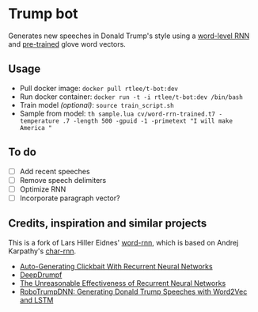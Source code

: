 # Trump bot
Generates new speeches in Donald Trump's style using a [word-level RNN](https://github.com/larspars/word-rnn) and [pre-trained](http://nlp.stanford.edu/projects/glove/) glove word vectors.

## Usage
* Pull docker image: `docker pull rtlee/t-bot:dev`
* Run docker container: `docker run -t -i rtlee/t-bot:dev /bin/bash`
* Train model _(optional)_: `source train_script.sh`
* Sample from model: `th sample.lua cv/word-rrn-trained.t7 -temperature .7 -length 500 -gpuid -1 -primetext "I will make America "`

## To do
* [ ] Add recent speeches
* [ ] Remove speech delimiters
* [ ] Optimize RNN
* [ ] Incorporate paragraph vector?

## Credits, inspiration and similar projects
This is a fork of Lars Hiller Eidnes' [word-rnn](https://github.com/larspars/word-rnn), which is based on Andrej Karpathy's [char-rnn](https://github.com/karpathy/char-rnn).

* [Auto-Generating Clickbait With Recurrent Neural Networks](https://larseidnes.com/2015/10/13/auto-generating-clickbait-with-recurrent-neural-networks/)
* [DeepDrumpf](https://www.csail.mit.edu/deepdrumpf)
* [The Unreasonable Effectiveness of Recurrent Neural Networks](http://karpathy.github.io/2015/05/21/rnn-effectiveness/)
* [RoboTrumpDNN: Generating Donald Trump Speeches with Word2Vec and LSTM](https://github.com/ppramesi/RoboTrumpDNN)
